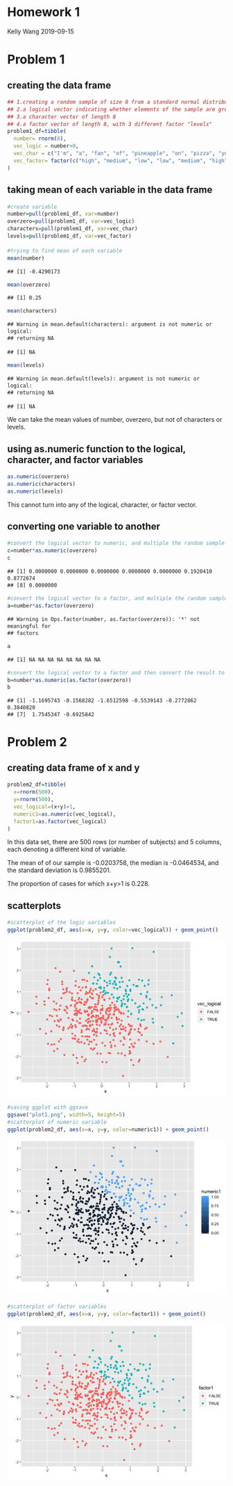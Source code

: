 Homework 1
================
Kelly Wang
2019-09-15

# Problem 1

## creating the data frame

``` r
## 1.creating a random sample of size 8 from a standard normal distribution
## 2.a logical vector indicating whether elements of the sample are greater than 0
## 3.a character vector of length 8
## 4.a factor vector of length 8, with 3 different factor "levels"
problem1_df=tibble(
  number= rnorm(8),
  vec_logic = number>0,
  vec_char = c("I'm", "a", "fan", "of", "pineapple", "on", "pizza", "yum!"),
  vec_factor= factor(c("high", "medium", "low", "low", "medium", "high", "medium", "medium"))
)
```

## taking mean of each variable in the data frame

``` r
#create variable
number=pull(problem1_df, var=number)
overzero=pull(problem1_df, var=vec_logic)
characters=pull(problem1_df, var=vec_char)
levels=pull(problem1_df, var=vec_factor)

#trying to find mean of each variable
mean(number)
```

    ## [1] -0.4290173

``` r
mean(overzero)
```

    ## [1] 0.25

``` r
mean(characters)
```

    ## Warning in mean.default(characters): argument is not numeric or logical:
    ## returning NA

    ## [1] NA

``` r
mean(levels)
```

    ## Warning in mean.default(levels): argument is not numeric or logical:
    ## returning NA

    ## [1] NA

We can take the mean values of number, overzero, but not of characters
or
levels.

## using as.numeric function to the logical, character, and factor variables

``` r
as.numeric(overzero)
as.numeric(characters)
as.numeric(levels)
```

This cannot turn into any of the logical, character, or factor
vector.

## converting one variable to another

``` r
#convert the logical vector to numeric, and multiple the random sample by the result
c=number*as.numeric(overzero)
c
```

    ## [1] 0.0000000 0.0000000 0.0000000 0.0000000 0.0000000 0.1920410 0.8772674
    ## [8] 0.0000000

``` r
#convert the logical vector to a factor, and multiple the random sample by the result
a=number*as.factor(overzero)
```

    ## Warning in Ops.factor(number, as.factor(overzero)): '*' not meaningful for
    ## factors

``` r
a
```

    ## [1] NA NA NA NA NA NA NA NA

``` r
#convert the logical vector to a factor and then convert the result to numeric, and multiply the random sample by the result
b=number*as.numeric(as.factor(overzero))
b
```

    ## [1] -1.1695743 -0.1568282 -1.6512598 -0.5539143 -0.2772862  0.3840820
    ## [7]  1.7545347 -0.6925842

# Problem 2

## creating data frame of x and y

``` r
problem2_df=tibble(
  x=rnorm(500),
  y=rnorm(500),
  vec_logical=(x+y)>1,
  numeric1=as.numeric(vec_logical),
  factor1=as.factor(vec_logical)
)
```

In this data set, there are 500 rows (or number of subjects) and 5
columns, each denoting a different kind of variable.

The mean of of our sample is -0.0203758, the median is -0.0464534, and
the standard deviation is 0.9855201.

The proportion of cases for which x+y\>1 is 0.228.

## scatterplots

``` r
#scatterplot of the logic variables
ggplot(problem2_df, aes(x=x, y=y, color=vec_logical)) + geom_point()
```

![](p8105_hw1_kzw2102_files/figure-gfm/unnamed-chunk-6-1.png)<!-- -->

``` r
#saving ggplot with ggsave
ggsave("plot1.png", width=5, height=5)
#scatterplot of numeric variable
ggplot(problem2_df, aes(x=x, y=y, color=numeric1)) + geom_point()
```

![](p8105_hw1_kzw2102_files/figure-gfm/unnamed-chunk-6-2.png)<!-- -->

``` r
#scatterplot of factor variables
ggplot(problem2_df, aes(x=x, y=y, color=factor1)) + geom_point()
```

![](p8105_hw1_kzw2102_files/figure-gfm/unnamed-chunk-6-3.png)<!-- -->
